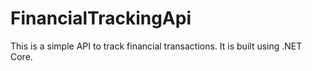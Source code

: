 # FinancialTrackingApi

This is a simple API to track financial transactions. It is built using .NET Core.